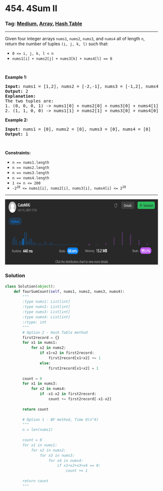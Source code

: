 # 454. 4Sum II
### Tag: [Medium](https://github.com/TheOnlyMiki/LeetCode-For-Fun/tree/main#medium-level), [Array](https://github.com/TheOnlyMiki/LeetCode-For-Fun/tree/main#array), [Hash Table](https://github.com/TheOnlyMiki/LeetCode-For-Fun/tree/main#hash-table)
---
<div class="px-5 pt-4"><div class="flex"></div><div class="xFUwe" data-track-load="description_content"><p>Given four integer arrays <code>nums1</code>, <code>nums2</code>, <code>nums3</code>, and <code>nums4</code> all of length <code>n</code>, return the number of tuples <code>(i, j, k, l)</code> such that:</p>

<ul>
	<li><code>0 &lt;= i, j, k, l &lt; n</code></li>
	<li><code>nums1[i] + nums2[j] + nums3[k] + nums4[l] == 0</code></li>
</ul>

<p>&nbsp;</p>
<p><strong class="example">Example 1:</strong></p>

<pre><strong>Input:</strong> nums1 = [1,2], nums2 = [-2,-1], nums3 = [-1,2], nums4 = [0,2]
<strong>Output:</strong> 2
<strong>Explanation:</strong>
The two tuples are:
1. (0, 0, 0, 1) -&gt; nums1[0] + nums2[0] + nums3[0] + nums4[1] = 1 + (-2) + (-1) + 2 = 0
2. (1, 1, 0, 0) -&gt; nums1[1] + nums2[1] + nums3[0] + nums4[0] = 2 + (-1) + (-1) + 0 = 0
</pre>

<p><strong class="example">Example 2:</strong></p>

<pre><strong>Input:</strong> nums1 = [0], nums2 = [0], nums3 = [0], nums4 = [0]
<strong>Output:</strong> 1
</pre>

<p>&nbsp;</p>
<p><strong>Constraints:</strong></p>

<ul>
	<li><code>n == nums1.length</code></li>
	<li><code>n == nums2.length</code></li>
	<li><code>n == nums3.length</code></li>
	<li><code>n == nums4.length</code></li>
	<li><code>1 &lt;= n &lt;= 200</code></li>
	<li><code>-2<sup>28</sup> &lt;= nums1[i], nums2[i], nums3[i], nums4[i] &lt;= 2<sup>28</sup></code></li>
</ul>
</div></div>

---
<img src="Submit.png" width="700" height="215" />

### Solution

```python
class Solution(object):
    def fourSumCount(self, nums1, nums2, nums3, nums4):
        """
        :type nums1: List[int]
        :type nums2: List[int]
        :type nums3: List[int]
        :type nums4: List[int]
        :rtype: int
        """
        # Option 2 - Hash Table method
        first2record = {}
        for x1 in nums1:
            for x2 in nums2:
                if x1+x2 in first2record:
                    first2record[x1+x2] += 1
                else:
                    first2record[x1+x2] = 1

        count = 0
        for x1 in nums3:
            for x2 in nums4:
                if -x1-x2 in first2record:
                    count += first2record[-x1-x2]
        
        return count

        # Option 1 - BF method, Time O(n^4)
        """
        n = len(nums1)

        count = 0
        for x1 in nums1:
            for x2 in nums2:
                for x3 in nums3:
                    for x4 in nums4:
                        if x1+x2+x3+x4 == 0:
                            count += 1
        
        return count
        """
```
